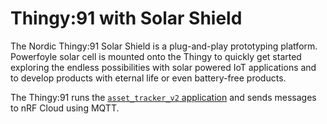 # Thingy:91 with Solar Shield

The Nordic Thingy:91 Solar Shield is a plug-and-play prototyping platform.
Powerfoyle solar cell is mounted onto the Thingy to quickly get started
exploring the endless possibilities with solar powered IoT applications and to
develop products with eternal life or even battery-free products.​

The Thingy:91 runs the
[`asset_tracker_v2` application](https://developer.nordicsemi.com/nRF_Connect_SDK/doc/latest/nrf/applications/asset_tracker_v2/README.html)
and sends messages to nRF Cloud using MQTT.
